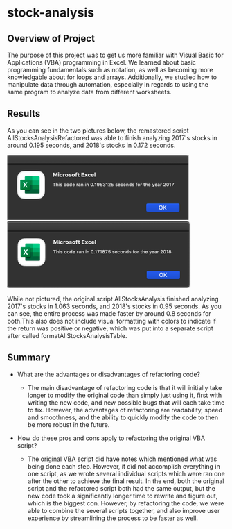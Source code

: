 # stock-analysis
## Overview of Project

The purpose of this project was to get us more familiar with Visual Basic for Applications (VBA) programming in Excel. We learned about basic programming fundamentals such as notation, as well as becoming more knowledgable about for loops and arrays. Additionally, we studied how to manipulate data through automation, especially in regards to using the same program to analyze data from different worksheets. 

## Results

As you can see in the two pictures below, the remastered script AllStocksAnalysisRefactored was able to finish analyzing 2017's stocks in around 0.195 seconds, and 2018's stocks in 0.172 seconds.

![Remastered Script - 2017 stock analysis](https://github.com/li-emily/stock-analysis/blob/main/Resources/VBA_Challenge_2017.png)
![Remastered Script - 2018 stock analysis](https://github.com/li-emily/stock-analysis/blob/main/Resources/VBA_Challenge_2018.png)

While not pictured, the original script AllStocksAnalysis finished analyzing 2017's stocks in 1.063 seconds, and 2018's stocks in 0.95 seconds. As you can see, the entire process was made faster by around 0.8 seconds for both.This also does not include visual formatting with colors to indicate if the return was positive or negative, which was put into a separate script after called formatAllStocksAnalysisTable. 

## Summary
- What are the advantages or disadvantages of refactoring code?
  - The main disadvantage of refactoring code is that it will initially take longer to modify the original code than simply just using it, first with writing the new code, and new possible bugs that will each take time to fix. However, the advantages of refactoring are readability, speed and smoothness, and the ability to quickly modify the code to then be more robust in the future.

- How do these pros and cons apply to refactoring the original VBA script?
  - The original VBA script did have notes which mentioned what was being done each step. However, it did not accomplish everything in one script, as we wrote several individual scripts which were ran one after the other to achieve the final result. In the end, both the original script and the refactored script both had the same output, but the new code took a significantly longer time to rewrite and figure out, which is the biggest con. However, by refactoring the code, we were able to combine the several scripts together, and also improve user experience by streamlining the process to be faster as well.
